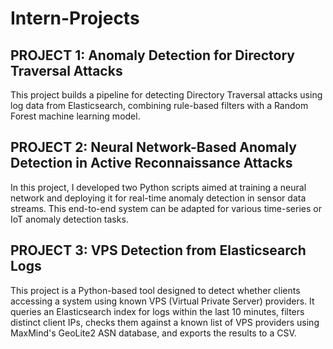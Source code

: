 # Intern-Projects
## PROJECT 1: Anomaly Detection for Directory Traversal Attacks

This project builds a pipeline for detecting Directory Traversal attacks using log data from Elasticsearch, combining rule-based filters with a Random Forest machine learning model.

## PROJECT 2: Neural Network-Based Anomaly Detection in Active Reconnaissance Attacks

In this project, I developed two Python scripts aimed at training a neural network and deploying it for real-time anomaly detection in sensor data streams. This end-to-end system can be adapted for various time-series or IoT anomaly detection tasks.

## PROJECT 3: VPS Detection from Elasticsearch Logs

This project is a Python-based tool designed to detect whether clients accessing a system using known VPS (Virtual Private Server) providers. It queries an Elasticsearch index for logs within the last 10 minutes, filters distinct client IPs, checks them against a known list of VPS providers using MaxMind's GeoLite2 ASN database, and exports the results to a CSV.
